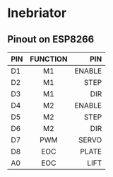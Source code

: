 # Inebriator

## Pinout on ESP8266


| PIN           | FUNCTION      | PIN     |
| ------------- |:-------------:| -------:|
|D1             | M1            | ENABLE  |
|D2             | M1            |   STEP  |
|D3             | M1            | DIR     |
|D4             | M2            | ENABLE  |
|D5             | M2            | STEP    |
|D6             | M2            | DIR     |
|D7             | PWM           | SERVO   |
|D8             | EOC           | PLATE   |
|A0             | EOC           | LIFT    |

